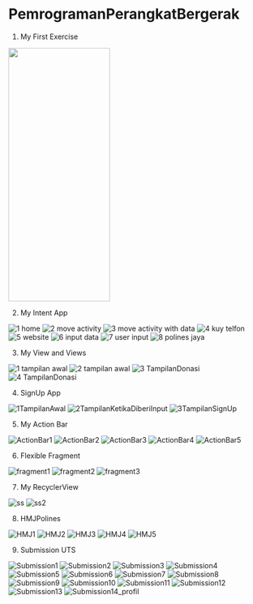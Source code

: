 # PemrogramanPerangkatBergerak
1. My First Exercise

<img src ="https://user-images.githubusercontent.com/54837910/68644141-aad29b00-0546-11ea-8779-6dd8572dcfae.png" width=200px height=500px>

2. My Intent App

![1 home](https://user-images.githubusercontent.com/54837910/68644148-af974f00-0546-11ea-81af-b5c2efa78138.jpeg)
![2 move activity](https://user-images.githubusercontent.com/54837910/68644150-b1611280-0546-11ea-9b0a-1de304603b6f.jpeg)
![3 move activity with data](https://user-images.githubusercontent.com/54837910/68644156-b3c36c80-0546-11ea-8f59-f7cb5ce2e4f2.jpeg)
![4 kuy telfon](https://user-images.githubusercontent.com/54837910/68644160-b625c680-0546-11ea-8303-6272ed477056.jpeg)
![5 website](https://user-images.githubusercontent.com/54837910/68644163-b8882080-0546-11ea-813a-c438971d579c.jpeg)
![6 input data](https://user-images.githubusercontent.com/54837910/68644170-bcb43e00-0546-11ea-9e1e-036c3fd9b485.jpeg)
![7 user input](https://user-images.githubusercontent.com/54837910/68644172-be7e0180-0546-11ea-9eab-be6b16a80545.jpeg)
![8 polines jaya](https://user-images.githubusercontent.com/54837910/68644175-c047c500-0546-11ea-90c7-9a513b69ce1a.jpeg)

3. My View and Views

![1 tampilan awal](https://user-images.githubusercontent.com/54837910/68644182-c6d63c80-0546-11ea-8236-6e22b56612b2.jpeg)
![2 tampilan awal](https://user-images.githubusercontent.com/54837910/68644185-c9d12d00-0546-11ea-9f86-a6e9df073841.jpeg)
![3 TampilanDonasi](https://user-images.githubusercontent.com/54837910/68644189-cc338700-0546-11ea-889e-a1d58cd3d4dd.jpeg)
![4 TampilanDonasi](https://user-images.githubusercontent.com/54837910/68644191-cd64b400-0546-11ea-9065-ccf30d4b9205.jpeg)

4. SignUp App

![1TampilanAwal](https://user-images.githubusercontent.com/54837910/68644202-d35a9500-0546-11ea-970f-b89f780e02ec.jpeg)
![2TampilanKetikaDiberiInput](https://user-images.githubusercontent.com/54837910/68644205-d5245880-0546-11ea-8dde-0d8c4e1cbe6f.jpeg)
![3TampilanSignUp](https://user-images.githubusercontent.com/54837910/68644210-d6ee1c00-0546-11ea-8991-b4774b93863c.jpeg)

5. My Action Bar

![ActionBar1](https://user-images.githubusercontent.com/54837910/68644218-e1101a80-0546-11ea-8731-59e38e432822.jpeg)
![ActionBar2](https://user-images.githubusercontent.com/54837910/68644220-e2d9de00-0546-11ea-9199-aadebe8e1594.jpeg)
![ActionBar3](https://user-images.githubusercontent.com/54837910/68644222-e53c3800-0546-11ea-8f3c-68180cd788b1.jpeg)
![ActionBar4](https://user-images.githubusercontent.com/54837910/68644227-e8cfbf00-0546-11ea-898b-7a5d008d8f8e.jpeg)
![ActionBar5](https://user-images.githubusercontent.com/54837910/68644230-ea998280-0546-11ea-88e0-7e3e4ee93b6e.jpeg)

6. Flexible Fragment

![fragment1](https://user-images.githubusercontent.com/54837910/68644242-f2592700-0546-11ea-8c6a-6d46a9a0dae5.jpeg)
![fragment2](https://user-images.githubusercontent.com/54837910/68644244-f4bb8100-0546-11ea-8dfc-1467949f35de.jpeg)
![fragment3](https://user-images.githubusercontent.com/54837910/68644250-f71ddb00-0546-11ea-9bef-e7bfe7e57741.jpeg)

7. My RecyclerView

![ss](https://user-images.githubusercontent.com/54837910/68644383-685d8e00-0547-11ea-9246-79a17565788f.jpeg)
![ss2](https://user-images.githubusercontent.com/54837910/68644393-6e536f00-0547-11ea-9ebd-d8aa1c5765f1.jpeg)

8. HMJPolines

![HMJ1](https://user-images.githubusercontent.com/54837910/68644258-fd13bc00-0546-11ea-8f83-4681272228df.jpeg)
![HMJ2](https://user-images.githubusercontent.com/54837910/68644260-fedd7f80-0546-11ea-85e2-0816c34c7b1b.jpeg)
![HMJ3](https://user-images.githubusercontent.com/54837910/68644272-10bf2280-0547-11ea-920b-404833cab727.jpeg)
![HMJ4](https://user-images.githubusercontent.com/54837910/68644278-13ba1300-0547-11ea-8118-08e97ea914bb.jpeg)
![HMJ5](https://user-images.githubusercontent.com/54837910/68644283-174d9a00-0547-11ea-837f-ce80f1ea598a.jpeg)

9. Submission UTS 

![Submission1](https://user-images.githubusercontent.com/54837910/68644293-1d437b00-0547-11ea-852c-248dd3667ef9.jpeg)
![Submission2](https://user-images.githubusercontent.com/54837910/68644300-216f9880-0547-11ea-95e1-fc0ee11791c9.jpeg)
![Submission3](https://user-images.githubusercontent.com/54837910/68644302-23d1f280-0547-11ea-95c1-0a5cdd038af7.jpeg)
![Submission4](https://user-images.githubusercontent.com/54837910/68644307-27657980-0547-11ea-91ab-7693c1350909.jpeg)
![Submission5](https://user-images.githubusercontent.com/54837910/68644312-2b919700-0547-11ea-88a9-44e751be5d86.jpeg)
![Submission6](https://user-images.githubusercontent.com/54837910/68644315-2df3f100-0547-11ea-88d0-6ecf7aebc561.jpeg)
![Submission7](https://user-images.githubusercontent.com/54837910/68644317-30eee180-0547-11ea-9741-40f1ea1db7eb.jpeg)
![Submission8](https://user-images.githubusercontent.com/54837910/68644321-34826880-0547-11ea-8323-4016f0e9fd4e.jpeg)
![Submission9](https://user-images.githubusercontent.com/54837910/68644326-36e4c280-0547-11ea-9128-50201d2cb64f.jpeg)
![Submission10](https://user-images.githubusercontent.com/54837910/68644339-4401b180-0547-11ea-8e15-2c5d7401a43a.jpeg)
![Submission11](https://user-images.githubusercontent.com/54837910/68644345-48c66580-0547-11ea-8bd2-3c3b0c4a557c.jpeg)
![Submission12](https://user-images.githubusercontent.com/54837910/68644350-4bc15600-0547-11ea-82b9-d3aa85ca874e.jpeg)
![Submission13](https://user-images.githubusercontent.com/54837910/68644354-4e23b000-0547-11ea-98ea-c5513ed58a6d.jpeg)
![Submission14_profil](https://user-images.githubusercontent.com/54837910/68644355-50860a00-0547-11ea-9586-f4f9b240c0a5.jpeg)
